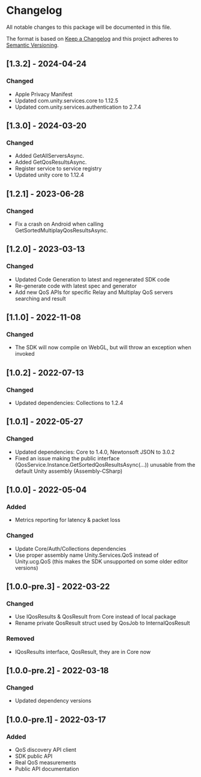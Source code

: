 # Changelog

All notable changes to this package will be documented in this file.

The format is based on [Keep a Changelog](http://keepachangelog.com/en/1.0.0/)
and this project adheres to [Semantic Versioning](http://semver.org/spec/v2.0.0.html).

## [1.3.2] - 2024-04-24
### Changed
- Apple Privacy Manifest
- Updated com.unity.services.core to 1.12.5
- Updated com.unity.services.authentication to 2.7.4


## [1.3.0] - 2024-03-20

### Changed
- Added GetAllServersAsync.
- Added GetQosResultsAsync.
- Register service to service registry
- Updated unity core to 1.12.4 

## [1.2.1] - 2023-06-28

### Changed
- Fix a crash on Android when calling GetSortedMultiplayQosResultsAsync.

## [1.2.0] - 2023-03-13

### Changed
- Updated Code Generation to latest and regenerated SDK code
- Re-generate code with latest spec and generator
- Add new QoS APIs for specific Relay and Multiplay QoS servers searching and result

## [1.1.0] - 2022-11-08

### Changed
- The SDK will now compile on WebGL, but will throw an exception when invoked

## [1.0.2] - 2022-07-13

### Changed
- Updated dependencies: Collections to 1.2.4

## [1.0.1] - 2022-05-27

### Changed
- Updated dependencies: Core to 1.4.0, Newtonsoft JSON to 3.0.2
- Fixed an issue making the public interface (QosService.Instance.GetSortedQosResultsAsync(...))
unusable from the default Unity assembly (Assembly-CSharp)

## [1.0.0] - 2022-05-04

### Added
- Metrics reporting for latency & packet loss

### Changed
- Update Core/Auth/Collections dependencies
- Use proper assembly name Unity.Services.QoS instead of Unity.ucg.QoS (this makes the SDK unsupported on some older editor versions)

## [1.0.0-pre.3] - 2022-03-22

### Changed
- Use IQosResults & QosResult from Core instead of local package
- Rename private QosResult struct used by QosJob to InternalQosResult

### Removed
- IQosResults interface, QosResult, they are in Core now

## [1.0.0-pre.2] - 2022-03-18

### Changed
- Updated dependency versions

## [1.0.0-pre.1] - 2022-03-17

### Added
- QoS discovery API client
- SDK public API
- Real QoS measurements
- Public API documentation
